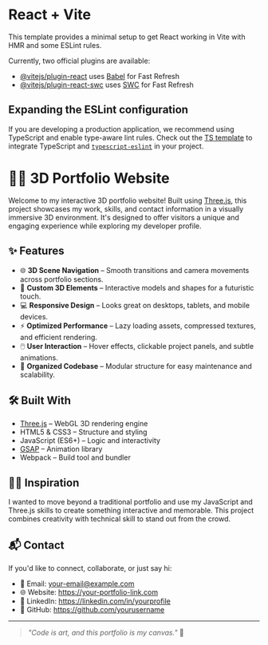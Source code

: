 # React + Vite

This template provides a minimal setup to get React working in Vite with HMR and some ESLint rules.

Currently, two official plugins are available:

- [@vitejs/plugin-react](https://github.com/vitejs/vite-plugin-react/blob/main/packages/plugin-react/README.md) uses [Babel](https://babeljs.io/) for Fast Refresh
- [@vitejs/plugin-react-swc](https://github.com/vitejs/vite-plugin-react-swc) uses [SWC](https://swc.rs/) for Fast Refresh

## Expanding the ESLint configuration

If you are developing a production application, we recommend using TypeScript and enable type-aware lint rules. Check out the [TS template](https://github.com/vitejs/vite/tree/main/packages/create-vite/template-react-ts) to integrate TypeScript and [`typescript-eslint`](https://typescript-eslint.io) in your project.

# 🧑‍💻 3D Portfolio Website

Welcome to my interactive 3D portfolio website! Built using [Three.js](https://threejs.org/), this project showcases my work, skills, and contact information in a visually immersive 3D environment. It's designed to offer visitors a unique and engaging experience while exploring my developer profile.



## ✨ Features

- 🌐 **3D Scene Navigation** – Smooth transitions and camera movements across portfolio sections.
- 🧱 **Custom 3D Elements** – Interactive models and shapes for a futuristic touch.
- 💻 **Responsive Design** – Looks great on desktops, tablets, and mobile devices.
- ⚡ **Optimized Performance** – Lazy loading assets, compressed textures, and efficient rendering.
- 🖱️ **User Interaction** – Hover effects, clickable project panels, and subtle animations.
- 📁 **Organized Codebase** – Modular structure for easy maintenance and scalability.

## 🛠️ Built With

- [Three.js](https://threejs.org/) – WebGL 3D rendering engine
- HTML5 & CSS3 – Structure and styling
- JavaScript (ES6+) – Logic and interactivity
- [GSAP](https://greensock.com/gsap/) – Animation library
- Webpack – Build tool and bundler


## 🧑‍🎨 Inspiration

I wanted to move beyond a traditional portfolio and use my JavaScript and Three.js skills to create something interactive and memorable. This project combines creativity with technical skill to stand out from the crowd.

## 📬 Contact

If you'd like to connect, collaborate, or just say hi:

- 📧 Email: your-email@example.com  
- 🌐 Website: https://your-portfolio-link.com  
- 💼 LinkedIn: https://linkedin.com/in/yourprofile  
- 🐙 GitHub: https://github.com/yourusername

---

> _"Code is art, and this portfolio is my canvas."_ 🎨





